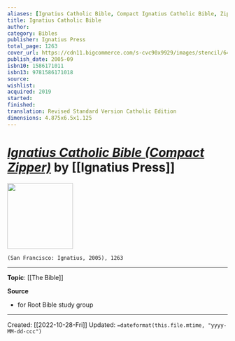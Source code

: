 ```yaml
---
aliases: [Ignatius Catholic Bible, Compact Ignatius Catholic Bible, Zipper Ignatius Catholic Bible]
title: Ignatius Catholic Bible
author: 
category: Bibles
publisher: Ignatius Press
total_page: 1263
cover_url: https://cdn11.bigcommerce.com/s-cvc90x9929/images/stencil/640w/products/1179/1399/IBCZP_r__91421.1617023700.jpg?c=1
publish_date: 2005-09
isbn10: 1586171011
isbn13: 9781586171018
source: 
wishlist:
acquired: 2019
started: 
finished: 
translation: Revised Standard Version Catholic Edition
dimensions: 4.875x6.5x1.125
---
```

# *[Ignatius Catholic Bible (Compact Zipper)](https://ignatius.com/ignatius-bible-compact-ibczp/)* by [[Ignatius Press]]

<img src="https://cdn11.bigcommerce.com/s-cvc90x9929/images/stencil/640w/products/1179/1399/IBCZP_r__91421.1617023700.jpg?c=1" width=150>

`(San Francisco: Ignatius, 2005), 1263`

--- 
**Topic**: [[The Bible]] 

**Source**
- for Root Bible study group
 

---
Created: [[2022-10-28-Fri]]
Updated: `=dateformat(this.file.mtime, "yyyy-MM-dd-ccc")`